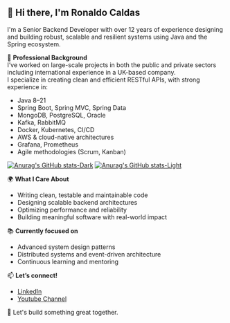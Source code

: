 ## 👋 Hi there, I'm Ronaldo Caldas

I'm a Senior Backend Developer with over 12 years of experience designing and building robust, scalable and resilient systems using Java and the Spring ecosystem.

💼 **Professional Background**  
I’ve worked on large-scale projects in both the public and private sectors including international experience in a UK-based company.  
I specialize in creating clean and efficient RESTful APIs, with strong experience in:

- Java 8–21  
- Spring Boot, Spring MVC, Spring Data  
- MongoDB, PostgreSQL, Oracle  
- Kafka, RabbitMQ  
- Docker, Kubernetes, CI/CD  
- AWS & cloud-native architectures  
- Grafana, Prometheus  
- Agile methodologies (Scrum, Kanban)

[![Anurag's GitHub stats-Dark](https://github-readme-stats.vercel.app/api?username=ronaldocaldas&show_icons=true&theme=dark#gh-dark-mode-only)](https://github.com/anuraghazra/github-readme-stats#gh-dark-mode-only)
[![Anurag's GitHub stats-Light](https://github-readme-stats.vercel.app/api?username=ronaldocaldas&show_icons=true&theme=default#gh-light-mode-only)](https://github.com/anuraghazra/github-readme-stats#gh-light-mode-only)


🌍 **What I Care About**  
- Writing clean, testable and maintainable code  
- Designing scalable backend architectures  
- Optimizing performance and reliability  
- Building meaningful software with real-world impact

📚 **Currently focused on**  
- Advanced system design patterns  
- Distributed systems and event-driven architecture  
- Continuous learning and mentoring

📫 **Let’s connect!**  
- [LinkedIn](https://www.linkedin.com/in/ronaldo-caldas-da-silva/)  
- [Youtube Channel](https://www.youtube.com/@kurtphpr)  


🚀 Let's build something great together.
